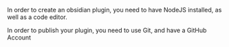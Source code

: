 

In order to create an obsidian plugin, you need to have NodeJS installed, as well as a code editor.

In order to publish your plugin, you need to use Git, and have a GitHub Account



